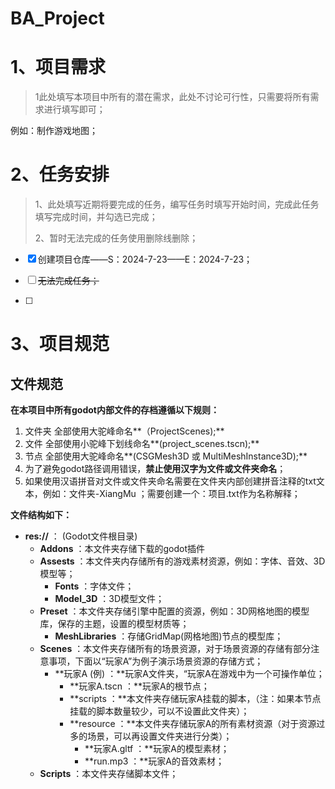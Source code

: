 # BA_Project
# 1、项目需求

> 1此处填写本项目中所有的潜在需求，此处不讨论可行性，只需要将所有需求进行填写即可；

例如：制作游戏地图；



# 2、任务安排

> 1、此处填写近期将要完成的任务，编写任务时填写开始时间，完成此任务填写完成时间，并勾选已完成；
>
> 2、暂时无法完成的任务使用删除线删除；

- [x] 创建项目仓库——S：2024-7-23——E：2024-7-23；

- [ ] ~~无法完成任务；~~
- [ ] 

# 3、项目规范

## 文件规范

**在本项目中所有godot内部文件的存档遵循以下规则：**

1. 文件夹 全部使用大驼峰命名**（ProjectScenes);**
2. 文件 全部使用小驼峰下划线命名**(project_scenes.tscn);**
2. 节点 全部使用大驼峰命名**(CSGMesh3D 或 MultiMeshInstance3D);**
3. 为了避免godot路径调用错误，**禁止使用汉字为文件或文件夹命名**；
4. 如果使用汉语拼音对文件或文件夹命名需要在文件夹内部创建拼音注释的txt文本，例如：文件夹-XiangMu ；需要创建一个：项目.txt作为名称解释；

**文件结构如下：**

- **res://**   ：	(Godot文件根目录)
  - **Addons** ：本文件夹存储下载的godot插件
  - **Assests** ：本文件夹内存储所有的游戏素材资源，例如：字体、音效、3D模型等；
    - **Fonts** ：字体文件；
    - **Model_3D** ：3D模型文件；
  - **Preset** ：本文件夹存储引擎中配置的资源，例如：3D网格地图的模型库，保存的主题，设置的模型材质等；
    - **MeshLibraries** ：存储GridMap(网格地图)节点的模型库；
  - **Scenes** ：本文件夹存储所有的场景资源，对于场景资源的存储有部分注意事项，下面以“玩家A”为例子演示场景资源的存储方式；
    - **玩家A (例) ：**玩家A文件夹，“玩家A在游戏中为一个可操作单位；
      - **玩家A.tscn ：**玩家A的根节点；
      - **scripts ：**本文件夹存储玩家A挂载的脚本，（注：如果本节点挂载的脚本数量较少，可以不设置此文件夹）；
      - **resource ：**本文件夹存储玩家A的所有素材资源（对于资源过多的场景，可以再设置文件夹进行分类）；
        - **玩家A.gltf ：**玩家A的模型素材；
        - **run.mp3 ：**玩家A的音效素材；
  - **Scripts** ：本文件夹存储脚本文件；


